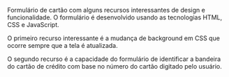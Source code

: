 Formulário de cartão com alguns recursos interessantes de design e funcionalidade. O formulário é desenvolvido usando as tecnologias HTML, CSS e JavaScript.

O primeiro recurso interessante é a mudança de background em CSS que ocorre sempre que a tela é atualizada.

O segundo recurso é a capacidade do formulário de identificar a bandeira do cartão de crédito com base no número do cartão digitado pelo usuário.
